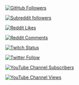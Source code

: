 
[![GitHub Followers](https://img.shields.io/github/followers/againzeenox?label=GitHub%20followers&style=social)](https://github.com/againzeenox)





<!-- Reddit -->

[![Subreddit followers](https://img.shields.io/reddit/subreddit-subscribers/againzeenoxCOMMUNITY?label=Subreddit%20followers&style=social)](https://www.reddit.com/r/againzeenoxCOMMUNITY/)

[![Reddit Likes](https://img.shields.io/reddit/user-karma/link/againzeenox?label=Reddit%20Likes&style=social)](https://www.reddit.com/user/againzeenox)

[![Reddit Comments](https://img.shields.io/reddit/user-karma/comment/againzeenox?label=Reddit%20Comments&style=social)](https://www.reddit.com/user/againzeenox)

<!-- Twitch -->

[![Twitch Status](https://img.shields.io/twitch/status/againzeenox?label=Twitch%20Account&style=social)](https://www.twitch.tv/againzeenox)

<!-- Twitter -->

[![Twitter Follow](https://img.shields.io/twitter/follow/againzeenox?label=Twitter%20Followers&style=social)](https://twitter.com/againzeenox)

<!-- YouTube -->

[![YouTube Channel Subscribers](https://img.shields.io/youtube/channel/subscribers/UCk71twvi6p8i6AqYtFng95g?label=YouTube%20Subscribers&style=social)](https://www.youtube.com/channel/UCk71twvi6p8i6AqYtFng95g?sub_confirmation=1)

[![YouTube Channel Views](https://img.shields.io/youtube/channel/views/UCk71twvi6p8i6AqYtFng95g?label=YouTube%20views&style=social)](https://www.youtube.com/watch?v=LPNJRIVrHLk)

<!-- Repo size -->


